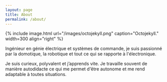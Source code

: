 ```yaml
---
layout: page
title: About
permalink: /about/
---
```


{% include image.html url="/images/octojekyll.png" caption="Octojekyll." width=300 align="right" %}

 Ingénieur en génie électrique et systèmes de commande, je suis passionné par la domotique, la robotique et tout ce qui se rapporte à l'électronique.
 
   Je suis curieux, polyvalent et jʼapprends vite. Je travaille souvent de manière autodidacte ce qui me permet d'être autonome et me rend adaptable à toutes situations.

